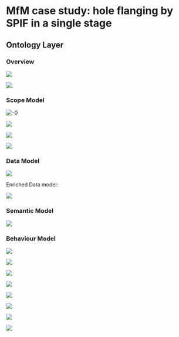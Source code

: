 # MfM case study: hole flanging by SPIF in a single stage


## Ontology Layer

### Overview

![](overview.png)

![](data-tasks.png)

### Scope Model

![-0](Scope_Model/01_A0.png)

![](Scope_Model/02_A0.png)

![](Scope_Model/03_A1.png)

![](Scope_Model/04_A2.png)

### Data Model

![](Data_Model/data.gv.png)

Enriched Data model:

![](Data_Model/data_enriched.gv.png)


### Semantic Model

![](Semantic_Model/semantic.png)

### Behaviour Model

![](Behaviour_Model/legend.gv.png)

![](Behaviour_Model/01_A11.gv.png)

![](Behaviour_Model/02_A12.gv.png)

![](Behaviour_Model/03_A21.gv.png)

![](Behaviour_Model/04_A22.gv.png)

![](Behaviour_Model/05_A23.gv.png)

![](Behaviour_Model/06_A24.gv.png)

![](Behaviour_Model/07_A3.gv.png)

